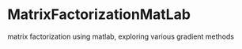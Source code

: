 MatrixFactorizationMatLab
=====================

matrix factorization using matlab, exploring various gradient methods
